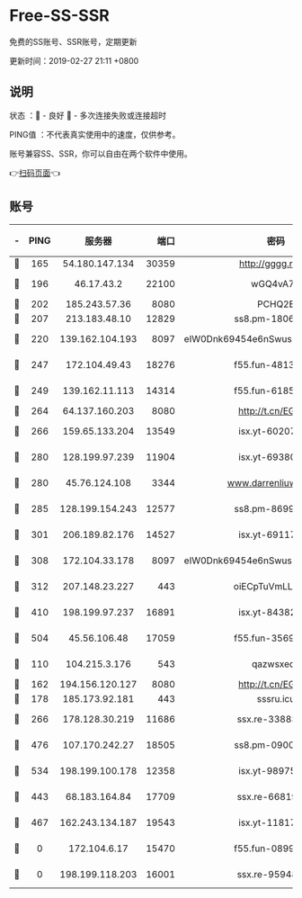 # Free-SS-SSR

免费的SS账号、SSR账号，定期更新

更新时间：2019-02-27 21:11 +0800

## 说明

状态     ：🙂 - 良好 🙁 - 多次连接失败或连接超时

PING值   ：不代表真实使用中的速度，仅供参考。

账号兼容SS、SSR，你可以自由在两个软件中使用。

👉[扫码页面](https://liesauer.github.io/free-ss-ssr.github.io/)👈

## 账号

|-|PING|服务器|端口|密码|加密方式|区域|
|:----:|:----:|:-----:|-----:|:----:|:----:|:----:|
|🙂|165|54.180.147.134|30359|http://gggg.rocks|chacha20|KR|
|🙂|196|46.17.43.2|22100|wGQ4vA7D|aes-256-gcm|RU|
|🙂|202|185.243.57.36|8080|PCHQ2E|rc4-md5|US|
|🙂|207|213.183.48.10|12829|ss8.pm-18060932|rc4-md5|RU|
|🙂|220|139.162.104.193|8097|eIW0Dnk69454e6nSwuspv9DmS201tQ0D|aes-256-cfb|JP|
|🙂|247|172.104.49.43|18276|f55.fun-48130334|aes-256-cfb|SG|
|🙂|249|139.162.11.113|14314|f55.fun-61852729|aes-256-cfb|SG|
|🙂|264|64.137.160.203|8080|http://t.cn/EGJIyrl|rc4-md5|CA|
|🙂|266|159.65.133.204|13549|isx.yt-60207072|aes-256-cfb|SG|
|🙂|280|128.199.97.239|11904|isx.yt-69380692|aes-256-cfb|SG|
|🙂|280|45.76.124.108|3344|www.darrenliuwei.com|aes-256-cfb|AU|
|🙂|285|128.199.154.243|12577|ss8.pm-86995994|aes-256-cfb|SG|
|🙂|301|206.189.82.176|14527|isx.yt-69117684|aes-256-cfb|SG|
|🙂|308|172.104.33.178|8097|eIW0Dnk69454e6nSwuspv9DmS201tQ0D|aes-256-cfb|SG|
|🙂|312|207.148.23.227|443|oiECpTuVmLLxk4Ts|aes-256-cfb|US|
|🙂|410|198.199.97.237|16891|isx.yt-84382608|aes-256-cfb|US|
|🙂|504|45.56.106.48|17059|f55.fun-35691785|aes-256-cfb|US|
|🙂|110|104.215.3.176|543|qazwsxedc|aes-256-gcm|JP|
|🙂|162|194.156.120.127|8080|http://t.cn/EGJIyrl|rc4-md5|RU|
|🙂|178|185.173.92.181|443|sssru.icu|rc4-md5|RU|
|🙂|266|178.128.30.219|11686|ssx.re-33883463|aes-256-cfb|SG|
|🙂|476|107.170.242.27|18505|ss8.pm-09004654|aes-256-cfb|US|
|🙂|534|198.199.100.178|12358|isx.yt-98975668|aes-256-cfb|US|
|🙁|443|68.183.164.84|17709|ssx.re-66819561|aes-256-cfb|US|
|🙁|467|162.243.134.187|19543|isx.yt-11817529|aes-256-cfb|US|
|🙁|0|172.104.6.17|15470|f55.fun-08999050|aes-256-cfb|US|
|🙁|0|198.199.118.203|16001|ssx.re-95948292|aes-256-cfb|US|
